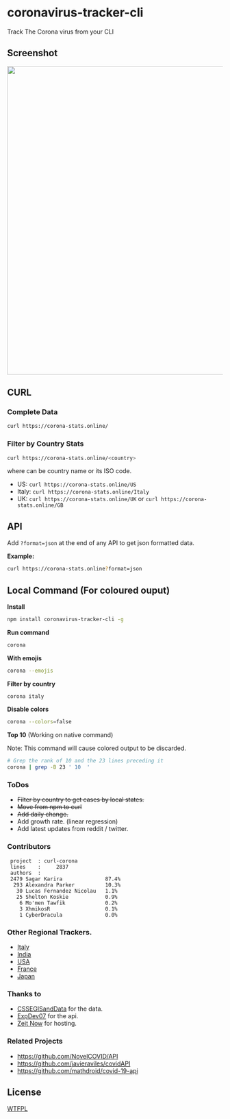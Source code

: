 # coronavirus-tracker-cli

Track The Corona virus from your CLI

## Screenshot

<img src="https://i.ibb.co/cxJkRHf/screenshot.png" width="960" height="720">

## CURL

### Complete Data

````sh
curl https://corona-stats.online/
````

### Filter by Country Stats

````sh
curl https://corona-stats.online/<country>
````

where <country> can be country name or its ISO code.

- US: ```curl https://corona-stats.online/US```
- Italy: ```curl https://corona-stats.online/Italy```
- UK: ```curl https://corona-stats.online/UK``` or ```curl https://corona-stats.online/GB```


## API

Add `?format=json` at the end of any API to get json formatted data.

**Example:**

````sh
curl https://corona-stats.online?format=json
````

## Local Command (For coloured ouput)

**Install**

````sh
npm install coronavirus-tracker-cli -g
````

**Run command**

````sh
corona
````

**With emojis**

````sh
corona --emojis
````

**Filter by country**

````sh
corona italy
````

**Disable colors**

````sh
corona --colors=false
````

**Top 10** (Working on native command)

Note: This command will cause colored output to be discarded.

````sh
# Grep the rank of 10 and the 23 lines preceding it
corona | grep -B 23 ' 10  '
````

### ToDos

* ~~Filter by country to get cases by local states.~~
* ~~Move from npm to curl~~
* ~~Add daily change.~~
* Add growth rate. (linear regression)
* Add latest updates from reddit / twitter.

### Contributors

```
 project  : curl-corona
 lines    :     2837
 authors  :
 2479 Sagar Karira              87.4%
  293 Alexandra Parker          10.3%
   30 Lucas Fernandez Nicolau   1.1%
   25 Shelton Koskie            0.9%
    6 Mo'men Tawfik             0.2%
    3 XhmikosR                  0.1%
    1 CyberDracula              0.0%
```

### Other Regional Trackers.

* [Italy](http://opendatadpc.maps.arcgis.com/apps/opsdashboard/index.html#/b0c68bce2cce478eaac82fe38d4138b1)
* [India](https://www.covid19india.org/)
* [USA](https://www.npr.org/sections/health-shots/2020/03/16/816707182/map-tracking-the-spread-of-the-coronavirus-in-the-u-s)
* [France](https://veille-coronavirus.fr/)
* [Japan](https://covid19japan.com/)


### Thanks to

* [CSSEGISandData](https://github.com/CSSEGISandData/COVID-19) for the data.
* [ExpDev07](https://github.com/ExpDev07/coronavirus-tracker-api) for the api.
* [Zeit Now](https://github.com/zeit/now) for hosting.

### Related Projects

* https://github.com/NovelCOVID/API
* https://github.com/javieraviles/covidAPI
* https://github.com/mathdroid/covid-19-api

## License

[WTFPL](http://www.wtfpl.net/)
